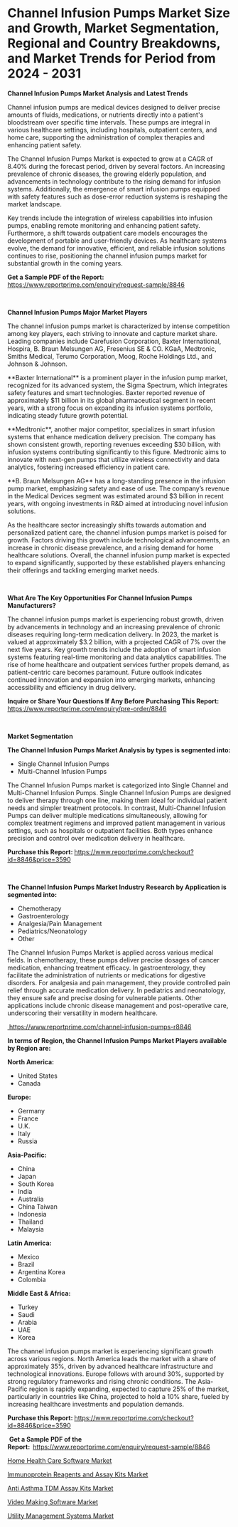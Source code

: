 <p><h1>Channel Infusion Pumps Market Size and Growth, Market Segmentation, Regional and Country Breakdowns, and Market Trends for Period from 2024 -  2031</h1></p><p><strong>Channel Infusion Pumps Market Analysis and Latest Trends</strong></p>
<p><p>Channel infusion pumps are medical devices designed to deliver precise amounts of fluids, medications, or nutrients directly into a patient's bloodstream over specific time intervals. These pumps are integral in various healthcare settings, including hospitals, outpatient centers, and home care, supporting the administration of complex therapies and enhancing patient safety. </p><p>The Channel Infusion Pumps Market is expected to grow at a CAGR of 8.40% during the forecast period, driven by several factors. An increasing prevalence of chronic diseases, the growing elderly population, and advancements in technology contribute to the rising demand for infusion systems. Additionally, the emergence of smart infusion pumps equipped with safety features such as dose-error reduction systems is reshaping the market landscape. </p><p>Key trends include the integration of wireless capabilities into infusion pumps, enabling remote monitoring and enhancing patient safety. Furthermore, a shift towards outpatient care models encourages the development of portable and user-friendly devices. As healthcare systems evolve, the demand for innovative, efficient, and reliable infusion solutions continues to rise, positioning the channel infusion pumps market for substantial growth in the coming years.</p></p>
<p><strong>Get a Sample PDF of the Report:&nbsp;</strong> <a href="https://www.reportprime.com/enquiry/request-sample/8846?utm_campaign=1137&utm_medium=2&utm_source=Github&utm_content=ia&utm_term=02102024&utm_id=channel-infusion-pumps">https://www.reportprime.com/enquiry/request-sample/8846</a></p>
<p>&nbsp;</p>
<p><strong>Channel Infusion Pumps Major Market Players</strong></p>
<p><p>The channel infusion pumps market is characterized by intense competition among key players, each striving to innovate and capture market share. Leading companies include Carefusion Corporation, Baxter International, Hospira, B. Braun Melsungen AG, Fresenius SE & CO. KGaA, Medtronic, Smiths Medical, Terumo Corporation, Moog, Roche Holdings Ltd., and Johnson & Johnson.</p><p>**Baxter International** is a prominent player in the infusion pump market, recognized for its advanced system, the Sigma Spectrum, which integrates safety features and smart technologies. Baxter reported revenue of approximately $11 billion in its global pharmaceutical segment in recent years, with a strong focus on expanding its infusion systems portfolio, indicating steady future growth potential.</p><p>**Medtronic**, another major competitor, specializes in smart infusion systems that enhance medication delivery precision. The company has shown consistent growth, reporting revenues exceeding $30 billion, with infusion systems contributing significantly to this figure. Medtronic aims to innovate with next-gen pumps that utilize wireless connectivity and data analytics, fostering increased efficiency in patient care.</p><p>**B. Braun Melsungen AG** has a long-standing presence in the infusion pump market, emphasizing safety and ease of use. The company’s revenue in the Medical Devices segment was estimated around $3 billion in recent years, with ongoing investments in R&D aimed at introducing novel infusion solutions.</p><p>As the healthcare sector increasingly shifts towards automation and personalized patient care, the channel infusion pumps market is poised for growth. Factors driving this growth include technological advancements, an increase in chronic disease prevalence, and a rising demand for home healthcare solutions. Overall, the channel infusion pump market is expected to expand significantly, supported by these established players enhancing their offerings and tackling emerging market needs.</p></p>
<p>&nbsp;</p>
<p><strong>What Are The Key Opportunities For Channel Infusion Pumps Manufacturers?</strong></p>
<p><p>The channel infusion pumps market is experiencing robust growth, driven by advancements in technology and an increasing prevalence of chronic diseases requiring long-term medication delivery. In 2023, the market is valued at approximately $3.2 billion, with a projected CAGR of 7% over the next five years. Key growth trends include the adoption of smart infusion systems featuring real-time monitoring and data analytics capabilities. The rise of home healthcare and outpatient services further propels demand, as patient-centric care becomes paramount. Future outlook indicates continued innovation and expansion into emerging markets, enhancing accessibility and efficiency in drug delivery.</p></p>
<p><strong>Inquire or Share Your Questions If Any Before Purchasing This Report:</strong> <a href="https://www.reportprime.com/enquiry/pre-order/8846?utm_campaign=1137&utm_medium=2&utm_source=Github&utm_content=ia&utm_term=02102024&utm_id=channel-infusion-pumps">https://www.reportprime.com/enquiry/pre-order/8846</a></p>
<p>&nbsp;</p>
<p><strong>Market Segmentation</strong></p>
<p><strong>The Channel Infusion Pumps Market Analysis by types is segmented into:</strong></p>
<p><ul><li>Single Channel Infusion Pumps</li><li>Multi-Channel Infusion Pumps</li></ul></p>
<p><p>The Channel Infusion Pumps market is categorized into Single Channel and Multi-Channel Infusion Pumps. Single Channel Infusion Pumps are designed to deliver therapy through one line, making them ideal for individual patient needs and simpler treatment protocols. In contrast, Multi-Channel Infusion Pumps can deliver multiple medications simultaneously, allowing for complex treatment regimens and improved patient management in various settings, such as hospitals or outpatient facilities. Both types enhance precision and control over medication delivery in healthcare.</p></p>
<p><strong>Purchase this Report:&nbsp;</strong><a href="https://www.reportprime.com/checkout?id=8846&price=3590&utm_campaign=1137&utm_medium=2&utm_source=Github&utm_content=ia&utm_term=02102024&utm_id=channel-infusion-pumps">https://www.reportprime.com/checkout?id=8846&price=3590</a></p>
<p>&nbsp;</p>
<p><strong>The Channel Infusion Pumps Market Industry Research by Application is segmented into:</strong></p>
<p><ul><li>Chemotherapy</li><li>Gastroenterology</li><li>Analgesia/Pain Management</li><li>Pediatrics/Neonatology</li><li>Other</li></ul></p>
<p><p>The Channel Infusion Pumps Market is applied across various medical fields. In chemotherapy, these pumps deliver precise dosages of cancer medication, enhancing treatment efficacy. In gastroenterology, they facilitate the administration of nutrients or medications for digestive disorders. For analgesia and pain management, they provide controlled pain relief through accurate medication delivery. In pediatrics and neonatology, they ensure safe and precise dosing for vulnerable patients. Other applications include chronic disease management and post-operative care, underscoring their versatility in modern healthcare.</p></p>
<p><a href="https://www.reportprime.com/channel-infusion-pumps-r8846?utm_campaign=1137&utm_medium=2&utm_source=Github&utm_content=ia&utm_term=02102024&utm_id=channel-infusion-pumps">&nbsp;https://www.reportprime.com/channel-infusion-pumps-r8846</a></p>
<p><strong>In terms of Region, the Channel Infusion Pumps Market Players available by Region are:</strong></p>
<p>
    <p> <strong> North America: </strong>
        <ul>
            <li>United States</li>
            <li>Canada</li>
        </ul>
        </p> 
    <p> <strong> Europe: </strong>
        <ul>
            <li>Germany</li>
            <li>France</li>
            <li>U.K.</li>
            <li>Italy</li>
            <li>Russia</li>
        </ul>
        </p> 
    <p> <strong> Asia-Pacific: </strong>
        <ul>
            <li>China</li>
            <li>Japan</li>
            <li>South Korea</li>
            <li>India</li>
            <li>Australia</li>
            <li>China Taiwan</li>
            <li>Indonesia</li>
            <li>Thailand</li>
            <li>Malaysia</li>
        </ul>
        </p> 
    <p> <strong> Latin America: </strong>
        <ul>
            <li>Mexico</li>
            <li>Brazil</li>
            <li>Argentina Korea</li>
            <li>Colombia</li>
        </ul>
        </p> 
    <p> <strong> Middle East & Africa: </strong>
        <ul>
            <li>Turkey</li>
            <li>Saudi</li>
            <li>Arabia</li>
            <li>UAE</li>
            <li>Korea</li>
        </ul>
    </p>
    </p>
<p><p>The channel infusion pumps market is experiencing significant growth across various regions. North America leads the market with a share of approximately 35%, driven by advanced healthcare infrastructure and technological innovations. Europe follows with around 30%, supported by strong regulatory frameworks and rising chronic conditions. The Asia-Pacific region is rapidly expanding, expected to capture 25% of the market, particularly in countries like China, projected to hold a 10% share, fueled by increasing healthcare investments and population demands.</p></p>
<p><strong>Purchase this Report: </strong><a href="https://www.reportprime.com/checkout?id=8846&price=3590&utm_campaign=1137&utm_medium=2&utm_source=Github&utm_content=ia&utm_term=02102024&utm_id=channel-infusion-pumps">https://www.reportprime.com/checkout?id=8846&price=3590</a></p>
<p>&nbsp;<strong>Get a Sample PDF of the Report:&nbsp;&nbsp;</strong><a href="https://www.reportprime.com/enquiry/request-sample/8846?utm_campaign=1137&utm_medium=2&utm_source=Github&utm_content=ia&utm_term=02102024&utm_id=channel-infusion-pumps">https://www.reportprime.com/enquiry/request-sample/8846</a></p>
<p><strong></strong></p>
<p><p><a href="https://www.linkedin.com/pulse/home-health-care-software-market-size-growing-cagr-119-report-htpif?utm_campaign=1137&utm_medium=2&utm_source=Github&utm_content=ia&utm_term=02102024&utm_id=channel-infusion-pumps">Home Health Care Software Market</a></p><p><a href="https://issuu.com/reportprime-2/docs/immunoprotein-reagents-and-assay-ki_a07fdc4ebf1649?utm_campaign=1137&utm_medium=2&utm_source=Github&utm_content=ia&utm_term=02102024&utm_id=channel-infusion-pumps">Immunoprotein Reagents and Assay Kits Market</a></p><p><a href="https://issuu.com/reportprime-2/docs/anti-asthma-tdm-assay-kits-market-s_af150e8bd76d44?utm_campaign=1137&utm_medium=2&utm_source=Github&utm_content=ia&utm_term=02102024&utm_id=channel-infusion-pumps">Anti Asthma TDM Assay Kits Market</a></p><p><a href="https://www.linkedin.com/pulse/video-making-software-market-overview-global-trends-future-sfyef?utm_campaign=1137&utm_medium=2&utm_source=Github&utm_content=ia&utm_term=02102024&utm_id=channel-infusion-pumps">Video Making Software Market</a></p><p><a href="https://www.linkedin.com/pulse/top-trends-transforming-utility-management-systems-market-ugowf?utm_campaign=1137&utm_medium=2&utm_source=Github&utm_content=ia&utm_term=02102024&utm_id=channel-infusion-pumps">Utility Management Systems Market</a></p></p>